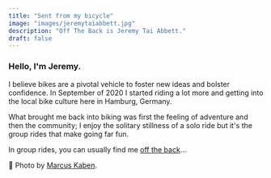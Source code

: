 ```yaml
---
title: "Sent from my bicycle"
image: "images/jeremytaiabbett.jpg"
description: "Off The Back is Jeremy Tai Abbett."
draft: false
---
```


### Hello, I'm Jeremy.

I believe bikes are a pivotal vehicle to foster new ideas and bolster confidence. In September of 2020 I started riding a lot more and getting into the local bike culture here in Hamburg, Germany.

What brought me back into biking was first the feeling of adventure and then the community; I enjoy the solitary stillness of a solo ride but it's the group rides that make going far fun.

In group rides, you can usually find me [off the back](https://www.instagram.com/_offtheback_/)...

📸 Photo by [Marcus Kaben](https://www.instagram.com/m.kabenfoto/).